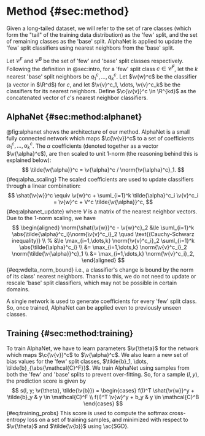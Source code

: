 # Method {#sec:method}

Given a long-tailed dataset, we will refer to the set of rare classes
(which form the "tail" of the training data distribution) as the 'few'
split, and the set of remaining classes as the 'base' split. AlphaNet is
applied to update the 'few' split classifiers using nearest neighbors
from the 'base' split.

Let $\mathcal{C}^F$ and $\mathcal{C}^B$ be the set of 'few' and 'base'
split classes respectively.  Following the definition in @sec:intro, for
a 'few' split class $c \in \mathcal{C}^F$, let the $k$ nearest 'base'
split neighbors be $q^c_1, \dots, q^c_k$. Let $\v{w}^c$ be the
classifier (a vector in $\R^d$) for $c$, and let $\v{v}^c_1, \dots,
\v{v}^c_k$ be the classifiers for its nearest neighbors. Define
$\c{\v{v}}^c \in \R^{kd}$ as the concatenated vector of $c$'s nearest
neighbor classifiers.

## AlphaNet {#sec:method:alphanet}

@fig:alphanet shows the architecture of our method. AlphaNet is a small
fully connected network which maps $\c{\v{v}}^c$ to a set of
coefficients $\alpha^c_1, \dots, \alpha^c_k$. The $\alpha$ coefficients
(denoted together as a vector $\v{\alpha}^c$), are then scaled to unit
1-norm (the reasoning behind this is explained below):
$$
  \tilde{\v{\alpha}}^c
= \v{\alpha}^c / \norm{\v{\alpha}^c}_1.
$$ {#eq:alpha_scaling}
The scaled coefficients are used to update classifiers through a linear
combination:
$$
       \shat{\v{w}}^c
\equiv \v{w}^c + \suml_{i=1}^k \tilde{\alpha}^c_i \v{v}^c_i
=      \v{w}^c + V^c \tilde{\v{\alpha}}^c,
$$ {#eq:alphanet_update}
where $V$ is a matrix of the nearest neighbor vectors. Due to the 1-norm
scaling, we have
$$
\begin{aligned}
       \norm{\shat{\v{w}}^c - \v{w}^c}_2
&\le   \suml_{i=1}^k \abs{\tilde{\alpha}^c_i}\norm{\v{v}^c_i}_2
 \quad \text{(Cauchy-Schwarz inequality)} \\
%
&\le \max_{i=1,\dots,k} \norm{\v{v}^c_i}_2 \suml_{i=1}^k \abs{\tilde{\alpha}^c_i} \\
&=    \max_{i=1,\dots,k} \norm{\v{v}^c_i}_2 \norm{\tilde{\v{\alpha}}^c}_1 \\
&=    \max_{i=1,\dots,k} \norm{\v{v}^c_i}_2,
\end{aligned}
$$ {#eq:wdelta_norm_bound}
i.e., a classifier's change is bound by the norm of its class' nearest
neighbors. Thanks to this, we do not need to update or rescale 'base'
split classifiers, which may not be possible in certain domains.

A single network is used to generate coefficients for every 'few' split
class. So, once trained, AlphaNet can be applied even to previously
unseen classes.

## Training {#sec:method:training}

To train AlphaNet, we have to learn parameters $\v{\theta}$ for the
network which maps $\c{\v{v}}^c$ to $\v{\alpha}^c$. We also learn a new
set of bias values for the 'few' split classes, $\tilde{b}_1, \dots,
\tilde{b}_{\abs{\mathcal{C}^F}}$. We train AlphaNet using samples from
both the 'few' and 'base' splits to prevent over-fitting. So, for a
sample $(I, y)$, the prediction score is given by
$$
s(I, y; \v{\theta}, \tilde{\v{b}}) = \begin{cases}
    f(I)^T \shat{\v{w}}^y + \tilde{b}_y & y \in \mathcal{C}^F \\
    f(I)^T \v{w}^y + b_y                & y \in \mathcal{C}^B
\end{cases}
$$ {#eq:training_probs}
This score is used to compute the softmax cross-entropy loss on a set of
training samples, and minimized with respect to $\v{\theta}$ and
$\tilde{\v{b}}$ using \ac{SGD}.

